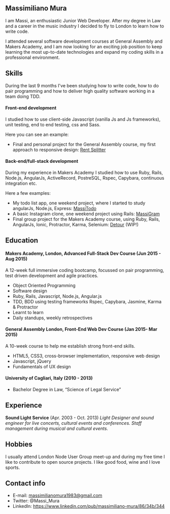 ## Massimiliano Mura

I am Massi, an enthusiastic Junior Web Developer. After my degree in Law and a career in the music industry I decided to fly to London to learn how to write code.

I attended several software development courses at General Assembly and Makers Academy, and I am now looking for an exciting job position to keep learning the most up-to-date technologies and expand my coding skills in a professional environment.

## Skills

During the last 9 months I've been studying how to write code, how to do pair programming and how to deliver high quality software working in a team doing TDD.

#### Front-end development

I studied how to use client-side Javascript (vanilla Js and Js frameworks), unit testing, end to end testing, css and Sass. 

Here you can see an example:
- Final and personal project for the General Assembly course, my first approach to responsive design: [Rent Splitter](https://github.com/MassimilianoMura/Rent-Splitter)

#### Back-end/full-stack development

During my experience in Makers Academy I studied how to use Ruby, Rails, Node.js, AngularJs, ActiveRecord, PostreSQL, Rspec, Capybara, continuous integration etc.

Here a few examples:
- My todo list app, one weekend project, where I started to study angularJs, Node.js, Express: [MassiTodo](https://github.com/MassimilianoMura/MassiToDo)
- A basic Instagram clone, one weekend project using Rails: [MassiGram](https://github.com/MassimilianoMura/MassiGram)
- Final group project for the Makers Academy course, using Ruby, Rails, AngularJs, Ionic, Protractor, Karma, Selenium: [Detour](https://github.com/zeus-org) (WIP!)

## Education

#### Makers Academy, London, Advanced Full-Stack Dev Course (Jun 2015 - Aug 2015)

A 12-week full immersive coding bootcamp, focussed on pair programming, test driven development and agile practices.

- Object Oriented Programming
- Software design
- Ruby, Rails, Javascript, Node.js, Angular.js
- TDD, BDD using testing frameworks Rspec, Capybara, Jasmine, Karma & Protractor
- Learnt to learn
- Daily standups, weekly retrospectives

#### General Assembly London, Front-End Web Dev Course (Jan 2015- Mar 2015)

A 10-week course to help me establish strong front-end skills.

- HTML5, CSS3, cross-browser implementation, responsive web design
- Javascript, jQuery
- Fundamentals of UX design

#### University of Cagliari, Italy (2010 - 2013)

- Bachelor Degree in Law, “Science of Legal Service”

## Experience

**Sound Light Service** (Apr. 2003 - Oct. 2013)
*Light Designer and sound engineer for live concerts, cultural events and conferences. Staff management during musical and cultural events.*

## Hobbies
I usually attend London Node User Group meet-up and during my free time I like to contribute to open source projects. I like good food, wine and I love sports.

## Contact info
- E-mail: massimilianomura1983@gmail.com
- Twitter: @Massi_Mura
- LinkedIn: https://www.linkedin.com/pub/massimiliano-mura/86/34b/344

